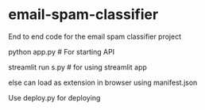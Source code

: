 # email-spam-classifier

End to end code for the email spam classifier project

python app.py # For starting API

streamlit run s.py # for using streamlit app

else can load as extension in browser using manifest.json


Use deploy.py for deploying
